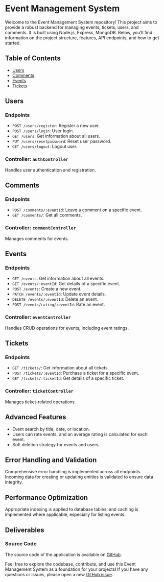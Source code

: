 # Event Management System

Welcome to the Event Management System repository! This project aims to provide a robust backend for managing events, tickets, users, and comments. It is built using Node.js, Express, MongoDB. Below, you'll find information on the project structure, features, API endpoints, and how to get started.

## Table of Contents


- [Users](#users)
- [Comments](#comments)
- [Events](#events)
- [Tickets](#tickets)


## Users

### Endpoints

- `POST /users/register`: Register a new user.
- `POST /users/login`: User login.
- `GET /users`: Get information about all users.
- `PUT /users/resetpassword`: Reset user password.
- `GET /users/logout`: Logout user.

### Controller: `authController`

Handles user authentication and registration.

## Comments

### Endpoints

- `POST /comments/:eventId`: Leave a comment on a specific event.
- `GET /comments/`: Get all comments.

### Controller: `commentController`

Manages comments for events.

## Events

### Endpoints

- `GET /events`: Get information about all events.
- `GET /events/:eventId`: Get details of a specific event.
- `POST /events`: Create a new event.
- `PATCH /events/:eventId`: Update event details.
- `DELETE /events/:eventId`: Delete an event.
- `POST /events/rating/:eventId`: Rate an event.

### Controller: `eventController`

Handles CRUD operations for events, including event ratings.

## Tickets

### Endpoints

- `GET /tickets/`: Get information about all tickets.
- `POST /tickets/:eventId`: Purchase a ticket for a specific event.
- `GET /tickets/:ticketId`: Get details of a specific ticket.

### Controller: `ticketController`

Manages ticket-related operations.

## Advanced Features

- Event search by title, date, or location.
- Users can rate events, and an average rating is calculated for each event.
- Soft deletion strategy for events and users.

## Error Handling and Validation

Comprehensive error handling is implemented across all endpoints. Incoming data for creating or updating entities is validated to ensure data integrity.

## Performance Optimization

Appropriate indexing is applied to database tables, and caching is implemented where applicable, especially for listing events.


## Deliverables

### Source Code
The source code of the application is available on [GitHub](https://github.com/AliyanChanegaon/Event-management-system).


Feel free to explore the codebase, contribute, and use this Event Management System as a foundation for your projects! If you have any questions or issues, please open a new [GitHub issue](https://github.com/AliyanChanegaon/Event-management-system/issues).

